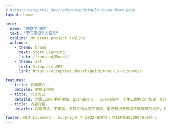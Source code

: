 ```yaml
---
# https://vitepress.dev/reference/default-theme-home-page
layout: home

hero:
  name: "前端学习圈"
  text: "学习笔记个人记录"
  tagline: My great project tagline
  actions:
    - theme: brand
      text: Start Learning
      link: /frontend/React/
    - theme: alt
      text: Vitepress API
      link: https://vitepress.dev/zh/guide/what-is-vitepress

features:
  - title: 作者简介
    details: 前端工程师
  - title: 同步方式
    details: 坚果云同步手机电脑，github同步，Typora编写，七牛云图片cdn加速，VitePress插件自动编译打包
  - title: 内容介绍
    details: 内容简洁，不废话，支持文档关键字搜索，笔记有很多做得不够详细的地方，具体内容请百度，方便复习面试题，以此记录学习路程

footer: MIT Licensed | Copyright © 2022-备案号：京ICP备2022004926号-1
---
```

